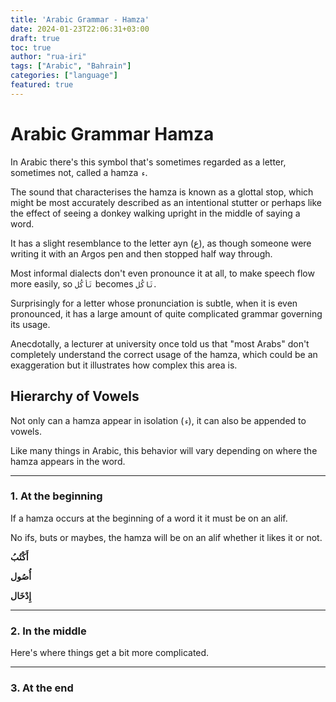 ```yaml
---
title: 'Arabic Grammar - Hamza'
date: 2024-01-23T22:06:31+03:00
draft: true
toc: true
author: "rua-iri"
tags: ["Arabic", "Bahrain"]
categories: ["language"]
featured: true
---
```


# Arabic Grammar Hamza


In Arabic there's this symbol that's sometimes regarded as a letter, sometimes not, called a hamza `ء`.

The sound that characterises the hamza is known as a glottal stop, which might be most accurately described as an intentional stutter or perhaps like the effect of seeing a donkey walking upright in the middle of saying a word.

It has a slight resemblance to the letter ayn (ع), as though someone were writing it with an Argos pen and then stopped half way through.

Most informal dialects don't even pronounce it at all, to make speech flow more easily, so `تَأكُل` becomes `تَاكُل`.

Surprisingly for a letter whose pronunciation is subtle, when it is even pronounced, it has a large amount of quite complicated grammar governing its usage.

Anecdotally, a lecturer at university once told us that "most Arabs" don't completely understand the correct usage of the hamza, which could be an exaggeration but it illustrates how complex this area is.



## Hierarchy of Vowels

Not only can a hamza appear in isolation (`ء`), it can also be appended to vowels.

Like many things in Arabic, this behavior will vary depending on where the hamza appears in the word.


____
### 1. At the beginning

If a hamza occurs at the beginning of a word it it must be on an alif.

No ifs, buts or maybes, the hamza will be on an alif whether it likes it or not.


**أَكْتُبُ**

**أُصُول**

**إِدْخَال**



___
### 2. In the middle

Here's where things get a bit more complicated.


___
### 3. At the end



